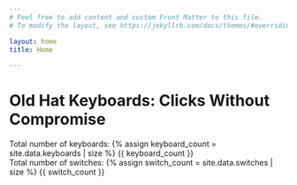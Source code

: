 ```yaml
---
# Feel free to add content and custom Front Matter to this file.
# To modify the layout, see https://jekyllrb.com/docs/themes/#overriding-theme-defaults

layout: home
title: Home

---
```

# Old Hat Keyboards: Clicks Without Compromise

  
  <div role="region" aria-label="database stats">
  Total number of keyboards: 
    {% assign keyboard_count = site.data.keyboards | size %}
    {{ keyboard_count }}<br>
Total number of switches: 
{% assign switch_count = site.data.switches | size %}
    {{ switch_count }}
</div>
